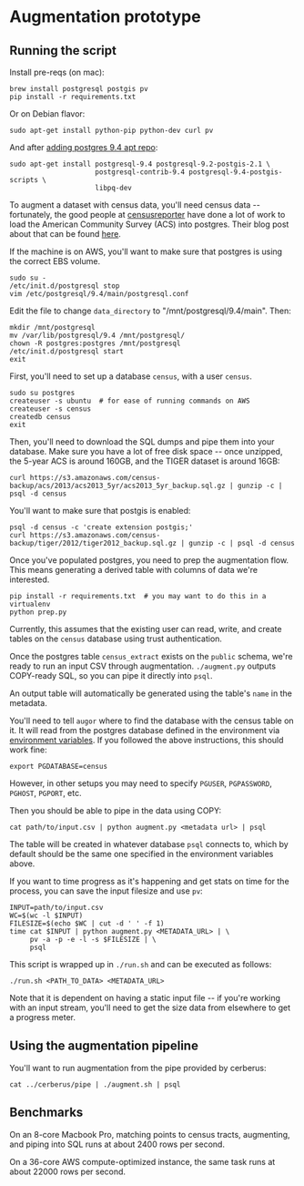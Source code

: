 # Augmentation prototype

## Running the script

Install pre-reqs (on mac):

    brew install postgresql postgis pv
    pip install -r requirements.txt

Or on Debian flavor:

    sudo apt-get install python-pip python-dev curl pv

And after [adding postgres 9.4 apt
repo](http://www.unixmen.com/install-postgresql-9-4-phppgadmin-ubuntu-14-10/):

    sudo apt-get install postgresql-9.4 postgresql-9.2-postgis-2.1 \
                         postgresql-contrib-9.4 postgresql-9.4-postgis-scripts \
                         libpq-dev

To augment a dataset with census data, you'll need census data -- fortunately,
the good people at [censusreporter](https://github.com/censusreporter) have
done a lot of work to load the American Community Survey (ACS) into postgres.
Their blog post about that can be found
[here](http://censusreporter.tumblr.com/post/73727555158/easier-access-to-acs-data).

If the machine is on AWS, you'll want to make sure that postgres is using the
correct EBS volume.

    sudo su -
    /etc/init.d/postgresql stop
    vim /etc/postgresql/9.4/main/postgresql.conf

Edit the file to change `data_directory` to "/mnt/postgresql/9.4/main".  Then:

    mkdir /mnt/postgresql
    mv /var/lib/postgresql/9.4 /mnt/postgresql/
    chown -R postgres:postgres /mnt/postgresql
    /etc/init.d/postgresql start
    exit

First, you'll need to set up a database `census`, with a user `census`.

    sudo su postgres
    createuser -s ubuntu  # for ease of running commands on AWS
    createuser -s census
    createdb census
    exit

Then, you'll need to download the SQL dumps and pipe them into your database.
Make sure you have a lot of free disk space -- once unzipped, the 5-year ACS is
around 160GB, and the TIGER dataset is around 16GB:

    curl https://s3.amazonaws.com/census-backup/acs/2013/acs2013_5yr/acs2013_5yr_backup.sql.gz | gunzip -c | psql -d census

You'll want to make sure that postgis is enabled:

    psql -d census -c 'create extension postgis;'
    curl https://s3.amazonaws.com/census-backup/tiger/2012/tiger2012_backup.sql.gz | gunzip -c | psql -d census

Once you've populated postgres, you need to prep the augmentation flow.  This
means generating a derived table with columns of data we're interested.

    pip install -r requirements.txt  # you may want to do this in a virtualenv
    python prep.py

Currently, this assumes that the existing user can read, write, and create
tables on the `census` database using trust authentication.

Once  the postgres table `census_extract` exists on the `public` schema, we're
ready to run an input CSV through augmentation.  `./augment.py` outputs
COPY-ready SQL, so you can pipe it directly into `psql`.

An output table will automatically be generated using the table's `name` in the
metadata.

You'll need to tell `augor` where to find the database with the census table on
it.  It will read from the postgres database defined in the environment via
[environment variables](http://www.postgresql.org/docs/current/static/libpq-envars.html).
If you followed the above instructions, this should work fine:

    export PGDATABASE=census

However, in other setups you may need to specify `PGUSER`, `PGPASSWORD`,
`PGHOST`, `PGPORT`, etc.

Then you should be able to pipe in the data using COPY:

    cat path/to/input.csv | python augment.py <metadata url> | psql

The table will be created in whatever database `psql` connects to, which by
default should be the same one specified in the environment variables above.

If you want to time progress as it's happening and get stats on time for the
process, you can save the input filesize and use `pv`:

    INPUT=path/to/input.csv
    WC=$(wc -l $INPUT)
    FILESIZE=$(echo $WC | cut -d ' ' -f 1)
    time cat $INPUT | python augment.py <METADATA_URL> | \
         pv -a -p -e -l -s $FILESIZE | \
         psql

This script is wrapped up in `./run.sh` and can be executed as follows:

    ./run.sh <PATH_TO_DATA> <METADATA_URL>

Note that it is dependent on having a static input file -- if you're working
with an input stream, you'll need to get the size data from elsewhere to get a
progress meter.

## Using the augmentation pipeline

You'll want to run augmentation from the pipe provided by cerberus:

    cat ../cerberus/pipe | ./augment.sh | psql

## Benchmarks

On an 8-core Macbook Pro, matching points to census tracts, augmenting, and
piping into SQL runs at about 2400 rows per second.

On a 36-core AWS compute-optimized instance, the same task runs at about 22000
rows per second.
